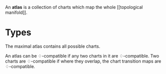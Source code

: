 An **atlas** is a collection of charts which map the whole [[topological manifold]]. 

# Types

The maximal atlas contains all possible charts.

An atlas can be $\diamondsuit$-compatible if any two charts in it are $\diamondsuit$-compatible. Two charts are $\diamondsuit$-compatible if where they overlap, the chart transition maps are $\diamondsuit$-compatible.